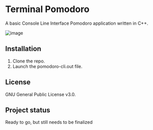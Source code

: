 # Terminal Pomodoro

A basic Console Line Interface Pomodoro application written in C++.

![image](https://gitlab.com/Gibsol/terminal-pomodoro/-/blob/main/src/images/terminal%20pomodoro.png)

## Installation
1. Clone the repo.
2. Launch the pomodoro-cli.out file.  

## License
GNU General Public License v3.0.

## Project status
Ready to go, but still needs to be finalized
